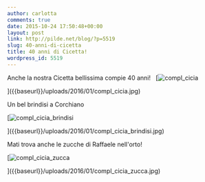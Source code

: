 ```yaml
---
author: carlotta
comments: true
date: 2015-10-24 17:50:48+00:00
layout: post
link: http://pilde.net/blog/?p=5519
slug: 40-anni-di-cicetta
title: 40 anni di Cicetta!
wordpress_id: 5519
---
```


Anche la nostra Cicetta bellissima compie 40 anni!   [![compl_cicia]({{baseurl}}/uploads/2016/01/compl_cicia.jpg)


]({{baseurl}}/uploads/2016/01/compl_cicia.jpg)


Un bel brindisi a Corchiano

[![compl_cicia_brindisi]({{baseurl}}/uploads/2016/01/compl_cicia_brindisi.jpg)


]({{baseurl}}/uploads/2016/01/compl_cicia_brindisi.jpg)


Mati trova anche le zucche di Raffaele nell'orto!

[![compl_cicia_zucca]({{baseurl}}/uploads/2016/01/compl_cicia_zucca.jpg)


]({{baseurl}}/uploads/2016/01/compl_cicia_zucca.jpg)



